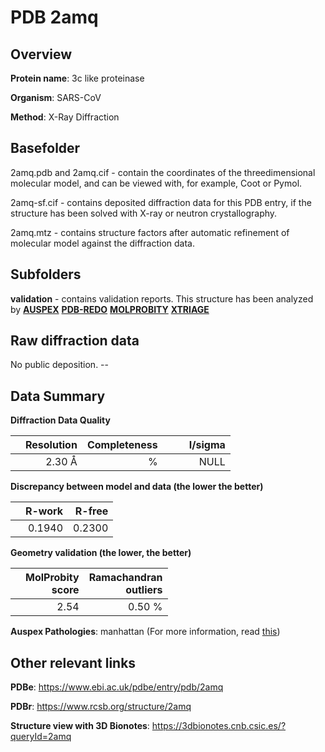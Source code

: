 # PDB 2amq

## Overview

**Protein name**: 3c like proteinase

**Organism**: SARS-CoV

**Method**: X-Ray Diffraction

## Basefolder

2amq.pdb and 2amq.cif - contain the coordinates of the threedimensional molecular model, and can be viewed with, for example, Coot or Pymol.

2amq-sf.cif - contains deposited diffraction data for this PDB entry, if the structure has been solved with X-ray or neutron crystallography.

2amq.mtz - contains structure factors after automatic refinement of molecular model against the diffraction data.

## Subfolders





**validation** - contains validation reports. This structure has been analyzed by [**AUSPEX**](https://github.com/thorn-lab/coronavirus_structural_task_force/tree/master/pdb/3c_like_proteinase/SARS-CoV/2amq/validation/auspex) [**PDB-REDO**](https://github.com/thorn-lab/coronavirus_structural_task_force/tree/master/pdb/3c_like_proteinase/SARS-CoV/2amq/validation/pdb-redo) [**MOLPROBITY**](https://github.com/thorn-lab/coronavirus_structural_task_force/tree/master/pdb/3c_like_proteinase/SARS-CoV/2amq/validation/molprobity) [**XTRIAGE**](https://github.com/thorn-lab/coronavirus_structural_task_force/blob/master/pdb/3c_like_proteinase/SARS-CoV/2amq/validation/Xtriage_output.log) 

## Raw diffraction data

No public deposition. --<br> 

## Data Summary
**Diffraction Data Quality**

|   | Resolution | Completeness| I/sigma |
|---|-------------:|----------------:|--------------:|
|   |2.30 Å|      %|<img width=50/>NULL |

**Discrepancy between model and data (the lower the better)**

|   | **R-work**| **R-free**   
|---|-------------:|----------------:|           
||  0.1940|  0.2300|

**Geometry validation (the lower, the better)**

|   |**MolProbity<br>score**| **Ramachandran<br>outliers** 
|---|-------------:|----------------:|
||  2.54|  0.50 %|

**Auspex Pathologies**: manhattan (For more information, read [this](https://github.com/thorn-lab/coronavirus_structural_task_force/blob/master/pdb/3c_like_proteinase/SARS-CoV/2amq/validation/auspex/2amq_auspex_comments.txt))

 



## Other relevant links 
**PDBe**:  https://www.ebi.ac.uk/pdbe/entry/pdb/2amq
 
**PDBr**: https://www.rcsb.org/structure/2amq 

**Structure view with 3D Bionotes**: https://3dbionotes.cnb.csic.es/?queryId=2amq

